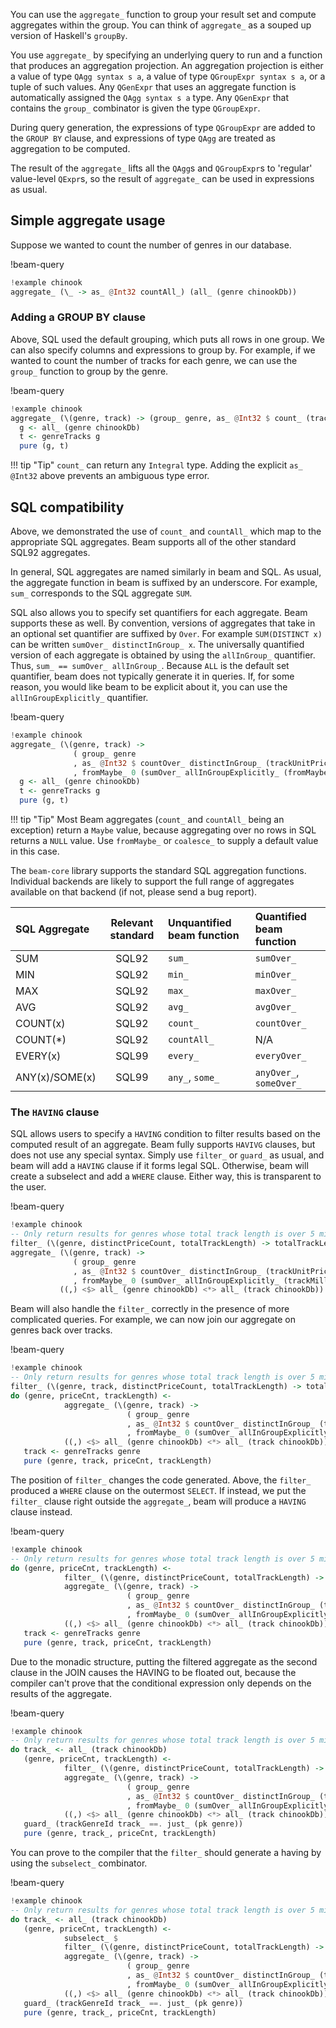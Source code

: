 You can use the `aggregate_` function to group your result set and compute
aggregates within the group. You can think of `aggregate_` as a souped up
version of Haskell's `groupBy`.

You use `aggregate_` by specifying an underlying query to run and a function
that produces an aggregation projection. An aggregation projection is either a
value of type `QAgg syntax s a`, a value of type `QGroupExpr syntax s a`, or a
tuple of such values. Any `QGenExpr` that uses an aggregate function is
automatically assigned the `QAgg syntax s a` type. Any `QGenExpr` that contains
the `group_` combinator is given the type `QGroupExpr`.

During query generation, the expressions of type `QGroupExpr` are added to the
`GROUP BY` clause, and expressions of type `QAgg` are treated as aggregation to
be computed.

The result of the `aggregate_` lifts all the `QAgg`s and `QGroupExpr`s to
'regular' value-level `QExpr`s, so the result of `aggregate_` can be used in
expressions as usual.

## Simple aggregate usage

Suppose we wanted to count the number of genres in our database.

!beam-query
```haskell
!example chinook
aggregate_ (\_ -> as_ @Int32 countAll_) (all_ (genre chinookDb))
```

### Adding a GROUP BY clause

Above, SQL used the default grouping, which puts all rows in one group. We can
also specify columns and expressions to group by. For example, if we wanted to
count the number of tracks for each genre, we can use the `group_` function to
group by the genre.

!beam-query
```haskell
!example chinook
aggregate_ (\(genre, track) -> (group_ genre, as_ @Int32 $ count_ (trackId track))) $ do
  g <- all_ (genre chinookDb)
  t <- genreTracks g
  pure (g, t)
```

!!! tip "Tip"
    `count_` can return any `Integral` type. Adding the explicit `as_ @Int32` above
    prevents an ambiguous type error.

## SQL compatibility

Above, we demonstrated the use of `count_` and `countAll_` which map to the
appropriate SQL aggregates. Beam supports all of the other standard SQL92
aggregates.

In general, SQL aggregates are named similarly in beam and SQL. As usual, the
aggregate function in beam is suffixed by an underscore. For example, `sum_`
corresponds to the SQL aggregate `SUM`.

SQL also allows you to specify set quantifiers for each aggregate. Beam supports
these as well. By convention, versions of aggregates that take in an optional
set quantifier are suffixed by `Over`. For example `SUM(DISTINCT x)` can be
written `sumOver_ distinctInGroup_ x`. The universally quantified version of
each aggregate is obtained by using the `allInGroup_` quantifier. Thus, `sum_ ==
sumOver_ allInGroup_`. Because `ALL` is the default set quantifier, beam does
not typically generate it in queries. If, for some reason, you would like beam
to be explicit about it, you can use the `allInGroupExplicitly_` quantifier.

!beam-query
```haskell
!example chinook
aggregate_ (\(genre, track) ->
              ( group_ genre
              , as_ @Int32 $ countOver_ distinctInGroup_ (trackUnitPrice track)
              , fromMaybe_ 0 (sumOver_ allInGroupExplicitly_ (fromMaybe_ 0 (trackMilliseconds track))) `div_` 1000)) $ do
  g <- all_ (genre chinookDb)
  t <- genreTracks g
  pure (g, t)
```

!!! tip "Tip"
    Most Beam aggregates (`count_` and `countAll_` being an exception) return a
    `Maybe` value, because aggregating over no rows in SQL returns a `NULL`
    value. Use `fromMaybe_` or `coalesce_` to supply a default value in this case.

The `beam-core` library supports the standard SQL aggregation functions.
Individual backends are likely to support the full range of aggregates available
on that backend (if not, please send a bug report).


| SQL Aggregate       | Relevant standard | Unquantified beam function   | Quantified beam function   |
| :------------------ | :---------------: | :--------------------------- | :------------------------- |
| SUM                 | SQL92             | `sum_`                       | `sumOver_`                 |
| MIN                 | SQL92             | `min_`                       | `minOver_`                 |
| MAX                 | SQL92             | `max_`                       | `maxOver_`                 |
| AVG                 | SQL92             | `avg_`                       | `avgOver_`                 |
| COUNT(x)            | SQL92             | `count_`                     | `countOver_`               |
| COUNT(*)            | SQL92             | `countAll_`                  | N/A                        |
| EVERY(x)            | SQL99             | `every_`                     | `everyOver_`               |
| ANY(x)/SOME(x)      | SQL99             | `any_`, `some_`              | `anyOver_`, `someOver_`    |

### The `HAVING` clause

SQL allows users to specify a `HAVING` condition to filter results based on the
computed result of an aggregate. Beam fully supports `HAVIVG` clauses, but does
not use any special syntax. Simply use `filter_` or `guard_` as usual, and beam
will add a `HAVING` clause if it forms legal SQL. Otherwise, beam will create a
subselect and add a `WHERE` clause. Either way, this is transparent to the user.

!beam-query
```haskell
!example chinook
-- Only return results for genres whose total track length is over 5 minutes
filter_ (\(genre, distinctPriceCount, totalTrackLength) -> totalTrackLength >=. 300000) $
aggregate_ (\(genre, track) ->
              ( group_ genre
              , as_ @Int32 $ countOver_ distinctInGroup_ (trackUnitPrice track)
              , fromMaybe_ 0 (sumOver_ allInGroupExplicitly_ (trackMilliseconds track)) `div_` 1000 )) $
           ((,) <$> all_ (genre chinookDb) <*> all_ (track chinookDb))
```

Beam will also handle the `filter_` correctly in the presence of more
complicated queries. For example, we can now join our aggregate on genres back
over tracks.

!beam-query
```haskell
!example chinook
-- Only return results for genres whose total track length is over 5 minutes
filter_ (\(genre, track, distinctPriceCount, totalTrackLength) -> totalTrackLength >=. 300000) $
do (genre, priceCnt, trackLength) <-
            aggregate_ (\(genre, track) ->
                          ( group_ genre
                          , as_ @Int32 $ countOver_ distinctInGroup_ (trackUnitPrice track)
                          , fromMaybe_ 0 (sumOver_ allInGroupExplicitly_ (trackMilliseconds track)) `div_` 1000 )) $
            ((,) <$> all_ (genre chinookDb) <*> all_ (track chinookDb))
   track <- genreTracks genre
   pure (genre, track, priceCnt, trackLength)
```

The position of `filter_` changes the code generated. Above, the `filter_`
produced a `WHERE` clause on the outermost `SELECT`. If instead, we put the
`filter_` clause right outside the `aggregate_`, beam will produce a `HAVING` clause instead.

!beam-query
```haskell
!example chinook
-- Only return results for genres whose total track length is over 5 minutes
do (genre, priceCnt, trackLength) <-
            filter_ (\(genre, distinctPriceCount, totalTrackLength) -> totalTrackLength >=. 300000) $
            aggregate_ (\(genre, track) ->
                          ( group_ genre
                          , as_ @Int32 $ countOver_ distinctInGroup_ (trackUnitPrice track)
                          , fromMaybe_ 0 (sumOver_ allInGroupExplicitly_ (trackMilliseconds track)) `div_` 1000 )) $
            ((,) <$> all_ (genre chinookDb) <*> all_ (track chinookDb))
   track <- genreTracks genre
   pure (genre, track, priceCnt, trackLength)
```

Due to the monadic structure, putting the filtered aggregate as the second
clause in the JOIN causes the HAVING to be floated out, because the compiler
can't prove that the conditional expression only depends on the results of the
aggregate.

!beam-query
```haskell
!example chinook
-- Only return results for genres whose total track length is over 5 minutes
do track_ <- all_ (track chinookDb)
   (genre, priceCnt, trackLength) <-
            filter_ (\(genre, distinctPriceCount, totalTrackLength) -> totalTrackLength >=. 300000) $
            aggregate_ (\(genre, track) ->
                          ( group_ genre
                          , as_ @Int32 $ countOver_ distinctInGroup_ (trackUnitPrice track)
                          , fromMaybe_ 0 (sumOver_ allInGroupExplicitly_ (trackMilliseconds track)) `div_` 1000 )) $
            ((,) <$> all_ (genre chinookDb) <*> all_ (track chinookDb))
   guard_ (trackGenreId track_ ==. just_ (pk genre))
   pure (genre, track_, priceCnt, trackLength)
```

You can prove to the compiler that the `filter_` should generate a having by
using the `subselect_` combinator.

!beam-query
```haskell
!example chinook
-- Only return results for genres whose total track length is over 5 minutes
do track_ <- all_ (track chinookDb)
   (genre, priceCnt, trackLength) <-
            subselect_ $
            filter_ (\(genre, distinctPriceCount, totalTrackLength) -> totalTrackLength >=. 300000) $
            aggregate_ (\(genre, track) ->
                          ( group_ genre
                          , as_ @Int32 $ countOver_ distinctInGroup_ (trackUnitPrice track)
                          , fromMaybe_ 0 (sumOver_ allInGroupExplicitly_ (trackMilliseconds track)) `div_` 1000 )) $
            ((,) <$> all_ (genre chinookDb) <*> all_ (track chinookDb))
   guard_ (trackGenreId track_ ==. just_ (pk genre))
   pure (genre, track_, priceCnt, trackLength)
```

